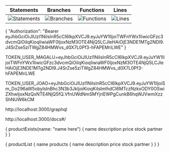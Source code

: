 | Statements                                                                               | Branches                                                                             | Functions                                                                              | Lines                                                                          |
| ---------------------------------------------------------------------------------------- | ------------------------------------------------------------------------------------ | -------------------------------------------------------------------------------------- | ------------------------------------------------------------------------------ |
| ![Statements](https://img.shields.io/badge/statements-100%25-brightgreen.svg?style=flat) | ![Branches](https://img.shields.io/badge/branches-100%25-brightgreen.svg?style=flat) | ![Functions](https://img.shields.io/badge/functions-100%25-brightgreen.svg?style=flat) | ![Lines](https://img.shields.io/badge/lines-100%25-brightgreen.svg?style=flat) |

{
  "Authorization": "Bearer eyJhbGciOiJIUzI1NiIsInR5cCI6IkpXVCJ9.eyJuYW1lIjoiTWFnYWx1IiwicGFzc3dvcmQiOiIqKioqIiwiaWF0IjoxNzM3OTE4NjQ5LCJleHAiOjE3NDE1MTg2NDl9.J4SrZse5ziTWgZ84HMWvs_d0X7L0Pf3-hFAPEMriLWE"
}

TOKEN_USER_MAGALU=eyJhbGciOiJIUzI1NiIsInR5cCI6IkpXVCJ9.eyJuYW1lIjoiTWFnYWx1IiwicGFzc3dvcmQiOiIqKioqIiwiaWF0IjoxNzM3OTE4NjQ5LCJleHAiOjE3NDE1MTg2NDl9.J4SrZse5ziTWgZ84HMWvs_d0X7L0Pf3-hFAPEMriLWE

TOKEN_USER_JOAO=eyJhbGciOiJIUzI1NiIsInR5cCI6IkpXVCJ9.eyJuYW1lIjoiSm_Do296aW5obyIsInBhc3N3b3JkIjoiKioqKiIsImlhdCI6MTczNzkxODY0OSwiZXhwIjoxNzQxNTE4NjQ5fQ.VfnUWdNmSMYjriEWPgCunkB6hqWJVwmXzzShNUW6kCM

http://localhost:3000/graphql

http://localhost:3000/docs#/

{
  productExists(name: "name here") {
    name
    description
    price
    stock
    partner
  }
}

{
  productList {
    name
    products {
      name
      description
      price
      stock
      partner
    }
  }
}

